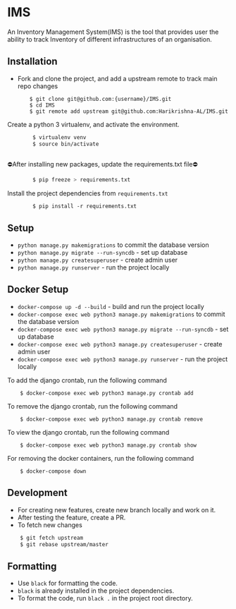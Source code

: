 
# IMS

An Inventory Management System(IMS) is the tool that provides user the ability to track Inventory of different infrastructures of an organisation.


## Installation

- Fork and clone the project,  and add a upstream remote to track main repo changes
 ```
        $ git clone git@github.com:{username}/IMS.git
        $ cd IMS
        $ git remote add upstream git@github.com:Harikrishna-AL/IMS.git
```

Create a python 3 virtualenv, and activate the environment.
```bash
        $ virtualenv venv
        $ source bin/activate
        
```

⛔️After installing new packages, update the requirements.txt file⛔️
```bash
        $ pip freeze > requirements.txt
```

Install the project dependencies from `requirements.txt`
```
        $ pip install -r requirements.txt
```

## Setup

* `python manage.py makemigrations` to commit the database version
* `python manage.py migrate --run-syncdb` - set up database
* `python manage.py createsuperuser` - create admin user
* `python manage.py runserver`  - run the project locally

## Docker Setup

* `docker-compose up -d --build` - build and run the project locally
* `docker-compose exec web python3 manage.py makemigrations` to commit the database version
* `docker-compose exec web python3 manage.py migrate --run-syncdb` - set up database
* `docker-compose exec web python3 manage.py createsuperuser` - create admin user
* `docker-compose exec web python3 manage.py runserver`  - run the project locally

To add the django crontab, run the following command
```
    $ docker-compose exec web python3 manage.py crontab add
```
To remove the django crontab, run the following command
```
    $ docker-compose exec web python3 manage.py crontab remove
```
To view the django crontab, run the following command
```
    $ docker-compose exec web python3 manage.py crontab show
```

For removing the docker containers, run the following command
```
    $ docker-compose down
```


## Development

- For creating new features, create new branch locally and work on it.
- After testing the feature, create a PR.
- To fetch new changes

```bash
    $ git fetch upstream
    $ git rebase upstream/master
```

## Formatting

- Use `black` for formatting the code.
- `black` is already installed in the project dependencies.
- To format the code, run `black .` in the project root directory.



